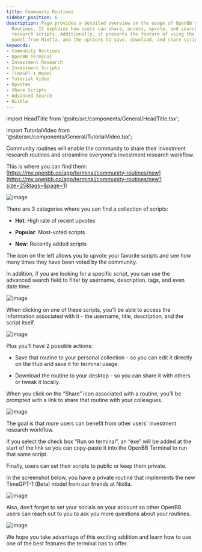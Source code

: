 ```yaml
---
title: Community Routines
sidebar_position: 6
description: Page provides a detailed overview on the usage of OpenBB's Community
  Routines. It explains how users can share, access, upvote, and search for investment
  research scripts. Additionally, it presents the feature of using the new TimeGPT-1
  model from Nixtla, and the options to save, download, and share scripts.
keywords:
- Community Routines
- OpenBB Terminal
- Investment Research
- Investment Scripts
- TimeGPT-1 Model
- Tutorial Video
- Upvotes
- Share Scripts
- Advanced Search
- Nixtla
---
```


import HeadTitle from '@site/src/components/General/HeadTitle.tsx';

<HeadTitle title="Community Routines - Routines - Usage | OpenBB Terminal Docs" />

import TutorialVideo from '@site/src/components/General/TutorialVideo.tsx';

<TutorialVideo
    youtubeLink="https://www.youtube.com/embed/EXY9pqK4ixw?si=3B9O40_fW0TjjWXl"
    videoLegend="Short video on where you can find community routines"
/>

Community routines will enable the community to share their investment research routines and streamline everyone's investment research workflow.

This is where you can find them: [https://my.openbb.co/app/terminal/community-routines/new](https://my.openbb.co/app/terminal/community-routines/new?size=25&tags=&page=1)

![image](https://github.com/OpenBB-finance/OpenBBTerminal/assets/25267873/5cbfb88d-7b7f-4ac6-bf0b-be245ce19317)

There are 3 categories where you can find a collection of scripts:

- **Hot**: High rate of recent upvotes

- **Popular**: Most-voted scripts

- **New**: Recently added scripts

The icon on the left allows you to upvote your favorite scripts and see how many times they have been voted by the community.

In addition, if you are looking for a specific script, you can use the advanced search field to filter by username, description, tags, and even date time.

![image](https://github.com/OpenBB-finance/OpenBBTerminal/assets/25267873/ecbc73ce-35b0-48b1-8fa4-ff6bd94db96f)

When clicking on one of these scripts, you’ll be able to access the information associated with it - the username, title, description, and the script itself.

![image](https://github.com/OpenBB-finance/OpenBBTerminal/assets/25267873/15f162b6-360d-4f1b-b300-55298ed82b99)

Plus you’ll have 2 possible actions:

- Save that routine to your personal collection - so you can edit it directly on the Hub and save it for terminal usage.

- Download the routine to your desktop - so you can share it with others or tweak it locally.

When you click on the “Share” icon associated with a routine, you’ll be prompted with a link to share that routine with your colleagues.

![image](https://github.com/OpenBB-finance/OpenBBTerminal/assets/25267873/c8d6ecc1-7704-47ef-9f74-b336480c9fa1)

The goal is that more users can benefit from other users' investment research workflow.

If you select the check box “Run on terminal”, an “exe” will be added at the start of the link so you can copy-paste it into the OpenBB Terminal to run that same script.

Finally, users can set their scripts to public or keep them private.

In the screenshot below, you have a private routine that implements the new TimeGPT-1 (Beta) model from our friends at Nixtla.

![image](https://github.com/OpenBB-finance/OpenBBTerminal/assets/25267873/a6326901-106c-4514-a9bc-68f659b867a9)

Also, don’t forget to set your socials on your account so other OpenBB users can reach out to you to ask you more questions about your routines.

![image](https://github.com/OpenBB-finance/OpenBBTerminal/assets/25267873/ace4c886-e521-46e5-a53a-736408dd096e)

We hope you take advantage of this exciting addition and learn how to use one of the best features the terminal has to offer.
